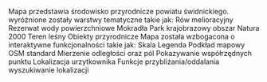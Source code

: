 Mapa przedstawia środowisko przyrodnicze powiatu świdnickiego. 
wyróżnione zostały warstwy tematyczne takie jak:
 Rów melioracyjny
 Rezerwat
 wody powierzchniowe
 Mokradła
 Park krajobrazowy
 obszar Natura 2000
 Teren leśny
 Obiekty przyrodnicze
Mapa została wzbogacona o interaktywne funkcjonalności takie jak: 
 Skala
 Legenda
 Podkład mapowy OSM standard
 Mierzenie odległości oraz pól
 Pokazywanie współrzędnych punktu
 Lokalizacja urzytkownika
 Funkcje przybliżania/oddalania
 wyszukiwanie lokalizacji
 

